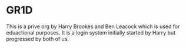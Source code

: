 # GR1D

This is a prive org by Harry Brookes and Ben Leacock which is used for eduactional purposes. It is a login system initially started by Harry but progressed by both of us.
